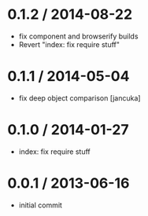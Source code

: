 
0.1.2 / 2014-08-22
==================

  * fix component and browserify builds
  * Revert "index: fix require stuff"

0.1.1 / 2014-05-04
==================

  * fix deep object comparison [jancuka]

0.1.0 / 2014-01-27
==================

  * index: fix require stuff

0.0.1 / 2013-06-16
==================

  * initial commit
